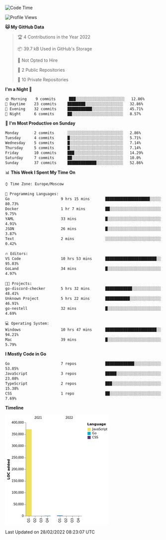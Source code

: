 <!--START_SECTION:waka-->
![Code Time](http://img.shields.io/badge/Code%20Time-193%20hrs%203%20mins-blue)

![Profile Views](http://img.shields.io/badge/Profile%20Views-2-blue)

**🐱 My GitHub Data** 

> 🏆 4 Contributions in the Year 2022
 > 
> 📦 39.7 kB Used in GitHub's Storage 
 > 
> 🚫 Not Opted to Hire
 > 
> 📜 2 Public Repositories 
 > 
> 🔑 10 Private Repositories  
 > 
**I'm a Night 🦉** 

```text
🌞 Morning    9 commits      ███░░░░░░░░░░░░░░░░░░░░░░   12.86% 
🌆 Daytime    23 commits     ████████░░░░░░░░░░░░░░░░░   32.86% 
🌃 Evening    32 commits     ███████████░░░░░░░░░░░░░░   45.71% 
🌙 Night      6 commits      ██░░░░░░░░░░░░░░░░░░░░░░░   8.57%

```
📅 **I'm Most Productive on Sunday** 

```text
Monday       2 commits      ░░░░░░░░░░░░░░░░░░░░░░░░░   2.86% 
Tuesday      4 commits      █░░░░░░░░░░░░░░░░░░░░░░░░   5.71% 
Wednesday    5 commits      █░░░░░░░░░░░░░░░░░░░░░░░░   7.14% 
Thursday     5 commits      █░░░░░░░░░░░░░░░░░░░░░░░░   7.14% 
Friday       10 commits     ███░░░░░░░░░░░░░░░░░░░░░░   14.29% 
Saturday     7 commits      ██░░░░░░░░░░░░░░░░░░░░░░░   10.0% 
Sunday       37 commits     █████████████░░░░░░░░░░░░   52.86%

```


📊 **This Week I Spent My Time On** 

```text
⌚︎ Time Zone: Europe/Moscow

💬 Programming Languages: 
Go                       9 hrs 15 mins       ████████████████████░░░░░   80.73% 
Docker                   1 hr 7 mins         ██░░░░░░░░░░░░░░░░░░░░░░░   9.75% 
YAML                     33 mins             █░░░░░░░░░░░░░░░░░░░░░░░░   4.91% 
JSON                     26 mins             █░░░░░░░░░░░░░░░░░░░░░░░░   3.87% 
Text                     2 mins              ░░░░░░░░░░░░░░░░░░░░░░░░░   0.42%

🔥 Editors: 
VS Code                  10 hrs 53 mins      ███████████████████████░░   95.03% 
GoLand                   34 mins             █░░░░░░░░░░░░░░░░░░░░░░░░   4.97%

🐱‍💻 Projects: 
go-discord-checker       5 hrs 32 mins       ████████████░░░░░░░░░░░░░   48.41% 
Unknown Project          5 hrs 22 mins       ███████████░░░░░░░░░░░░░░   46.91% 
go-nestell               32 mins             █░░░░░░░░░░░░░░░░░░░░░░░░   4.69%

💻 Operating System: 
Windows                  10 hrs 47 mins      ███████████████████████░░   94.21% 
Mac                      39 mins             █░░░░░░░░░░░░░░░░░░░░░░░░   5.79%

```

**I Mostly Code in Go** 

```text
Go                       7 repos             █████████████░░░░░░░░░░░░   53.85% 
JavaScript               3 repos             █████░░░░░░░░░░░░░░░░░░░░   23.08% 
TypeScript               2 repos             ███░░░░░░░░░░░░░░░░░░░░░░   15.38% 
CSS                      1 repo              ██░░░░░░░░░░░░░░░░░░░░░░░   7.69%

```


**Timeline**

![Chart not found](https://raw.githubusercontent.com/jeezft/jeezft/main/charts/bar_graph.png) 


 Last Updated on 28/02/2022 08:23:07 UTC
<!--END_SECTION:waka-->
